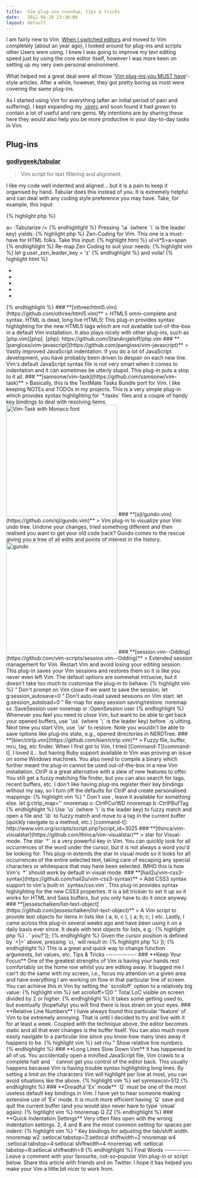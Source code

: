 ```yaml
---
title:  Vim plug-ins roundup, tips & tricks
date:   2012-06-28 23:30:00
layout: default
---
```


I am fairly new to Vim. [When I switched editors][switch] and moved to Vim completely (about an year ago), I looked around for plug-ins and scripts other Users were using. I knew I was going to improve my text editing speed just by using the core editor itself, however I was more keen on setting up my very own personal environment.

What helped me a great deal were all those <nobr>'[Vim plug-ins you MUST have][must-have]'</nobr>-style articles. After a while, however, they got pretty boring as most were covering the same plug-ins.

As I started using Vim for everything (after an initial period of pain and suffering), I kept expanding my [.vimrc][vimrc] and soon found it had grown to contain a lot of useful and rare gems. My intentions are by sharing these here they would also help you be more productive in your day-to-day tasks in Vim.

  [switch]: https://github.com/StanAngeloff/komodo-html-toolkit/issues/25#issuecomment-1924790
  [must-have]: https://google.com/search?q=vim+plug-ins+must+have
  [vimrc]: https://github.com/StanAngeloff/dotfiles/blob/master/.vimrc#files

Plug-ins
--------

### **[godlygeek/tabular](https://github.com/godlygeek/tabular)**

> Vim script for text filtering and alignment.

I like my code well indented and aligned... but it is a pain to keep it organised by hand. Tabular does this instead of you. It is extremely helpful and can deal with any coding style preference you may have. Take, for example, this input:

{% highlight php %}
<?php

$hello = 'world';
$how = 'are you';
$when = 'today';
{% endhighlight %}

For quick access to Tabular, set up key bindings like so to trigger indentation on `=`:

{% highlight vim %}
nnoremap <leader>a= :Tabularize /=<CR>
{% endhighlight %}

Pressing `\a` (where `\` is the leader key) yields:

{% highlight php %}
<?php

$hello = 'world';
$how   = 'are you';
$when  = 'today';
{% endhighlight %}

There, all nice and tidy.

### **[mattn/zencoding-vim](https://github.com/mattn/zencoding-vim)**

> Zen-Coding for Vim.

This one is a must-have for HTML folks. Take this input:

{% highlight html %}
ul>li*5>a>span
{% endhighlight %}

Re-map Zen Coding to suit your needs:

{% highlight vim %}
let g:user_zen_leader_key = '<leader>z'
{% endhighlight %}

and voila!

{% highlight html %}
<ul>
  <li><a href=""><span></span></a></li>
  <li><a href=""><span></span></a></li>
  <li><a href=""><span></span></a></li>
  <li><a href=""><span></span></a></li>
  <li><a href=""><span></span></a></li>
</ul>
{% endhighlight %}

### **[othree/html5.vim](https://github.com/othree/html5.vim)**

> HTML5 omni-complete and syntax.

HTML is dead, long live HTML5! This plug-in provides syntax highlighting for the new HTML5 tags which are not available out-of-the-box in a default Vim installation.

It also plays nicely with other plug-ins, such as [php.vim][php].

  [php]: https://github.com/StanAngeloff/php.vim

### **[pangloss/vim-javascript](https://github.com/pangloss/vim-javascript)**

> Vastly improved JavaScript indentation.

If you do a lot of JavaScript development, you have probably been driven to despair on each new line. Vim's default JavaScript syntax file is not very smart when it comes to indentation and it can sometimes be utterly stupid.  This plug-in puts a stop to it all.

### **[samsonw/vim-task](https://github.com/samsonw/vim-task)**

> Basically, this is the TextMate Tasks Bundle port for Vim.

I like keeping NOTEs and TODOs in my projects. This is a very simple plug-in which provides syntax highlighting for `*.tasks` files and a couple of handy key bindings to deal with resolving items.

<a href="http://blog.samsonis.me/wp-content/uploads/2010/09/vim-task.png"><img title="Vim-Task with Monaco font" src="http://blog.samsonis.me/wp-content/uploads/2010/09/vim-task.png" alt="Vim-Task with Monaco font" width="300"></a>

### **[sjl/gundo.vim](https://github.com/sjl/gundo.vim)**

> Vim plug-in to visualize your Vim undo tree.

Undone your changes, tried something different and then realised you want to get your old code back? Gundo comes to the rescue giving you a tree of all edits and points of interest in the history.

<a href="http://www.flickr.com/photos/sjl7678/5093114605/" title="gundo by stevelosh, on Flickr"><img src="http://farm5.static.flickr.com/4113/5093114605_ebc46d6494.jpg" width="300" alt="gundo" /></a>

### **[session.vim--Odding](https://github.com/vim-scripts/session.vim--Odding)**

> Extended session management for Vim.

Restart Vim and avoid losing your editing session. This plug-in saves your Vim sessions and restores them so it is like you never even left Vim. The default options are somewhat intrusive, but it doesn't take too much to customise the plug-in to behave:

{% highlight vim %}
" Don't prompt on Vim close if we want to save the session.
let g:session_autosave=0
" Don't auto-load saved sessions on Vim start.
let g:session_autoload=0
" Re-map for easy session saving/restore.
noremap <leader>ss :SaveSession user<CR>
noremap <leader>sr :OpenSession user<CR>
{% endhighlight %}

Whenever you feel you need to close Vim, but want to be able to get back your opened buffers, use `\ss` (where `\` is the leader key) before `:q`uitting.  Next time you start Vim, use `\sr` to restore.

Note you wouldn't be able to save options like plug-ins state, e.g., opened directories in NERDTree.

### **[kien/ctrlp.vim](https://github.com/kien/ctrlp.vim)**

> Fuzzy file, buffer, mru, tag, etc finder.

When I first got to Vim, I tried [Command-T][command-t]. I loved it... but having Ruby support available in Vim was proving an issue on some Windows machines.  You also need to compile a binary which further meant the plug-in cannot be used out-of-the-box in a new Vim installation.

CtrlP is a great alternative with a slew of new features to offer. You still get a fuzzy matching file finder, but you can also search for tags, recent buffers, etc.

I don't like having plug-ins register their key bindings without my say, so I turn off the defaults for CtrlP and create personalised mappings:

{% highlight vim %}
" Don't use <C-P>, leave it available for something else.
let g:ctrlp_map=''

nnoremap <silent> <leader>o :<C-U>CtrlPCurWD<CR>
nnoremap <silent> <leader>b :<C-U>CtrlPBufTag<CR>
{% endhighlight %}

Use `\o` (where `\` is the leader key) to fuzzy match and open a file and `\b` to fuzzy match and move to a tag in the current buffer (quickly navigate to a method, etc.)

  [command-t]: http://www.vim.org/scripts/script.php?script_id=3025

### **[thinca/vim-visualstar](https://github.com/thinca/vim-visualstar)**

> star for Visual-mode.

The star `*` is a very powerful key in Vim. You can quickly look for all occurrences of the word under the cursor, but it is not always a word you'd be looking for. This plug-in extends the star in visual mode so it looks for all occurrences of the entire selected text, taking care of escaping any special characters or whitespace that may have been selected.

IMHO this is how Vim's `*` should work by default in visual mode.

### **[hail2u/vim-css3-syntax](https://github.com/hail2u/vim-css3-syntax)**

> Add CSS3 syntax support to vim's built-in `syntax/css.vim`.

This plug-in provides syntax highlighting for the new CSS3 properties. It is a bit trickier to set it up so it works for HTML and Sass buffers, but you only have to do it once anyway.

### **[jesseschalken/list-text-object](https://github.com/jesseschalken/list-text-object)**

> A Vim script to provide text objects for items in lists like ( a, b, c ), { a; b; c; } etc.

Lastly, I came across this plug-in several weeks ago and have been using it on a daily basis ever since. It deals with text objects for lists, e.g.:

{% highlight php %}
<?php

print implode(', ', ['Hello', 'World', 'How are' <|>. ' you?']);
{% endhighlight %}

Given the cursor position is defined by `<|>` above, pressing `ci,` will result in:

{% highlight php %}
<?php

print implode(', ', ['Hello', 'World', <|>]);
{% endhighlight %}

This is a great and quick way to change function arguments, list values, etc.

Tips & Tricks
-------------

### **Keep Your Focus**

One of the greatest strengths of Vim is having your hands rest comfortably on the home row whilst you are editing away. It bugged me I can't do the same with my screen, i.e., focus my attention on a given area and have everything I am working on flow in that particular line of screen. You can achieve this in Vim by setting the `scrolloff` option to a relatively big value:

{% highlight vim %}
set scrolloff=120  " Total LoC visible on screen divided by 2 or higher.
{% endhighlight %}

It takes some getting used to, but eventually (hopefully) you will find there is less strain on your eyes.

### **Relative Line Numbers**

I have always found this particular 'feature' of Vim to be extremely annoying.  That is until I decided to try and live with it for at least a week. Coupled with the technique above, the editor becomes static and all that ever changes is the buffer itself. You can also much more easily navigate to a particular line since you know how many lines away it happens to be.

{% highlight vim %}
set rnu  " Show relative line numbers.
{% endhighlight %}

### **Long Lines Slow Down Vim**

It has happened to all of us. You accidentally open a minified JavaScript file, Vim crawls to a complete halt and `<C-C>` cannot get you control of the editor back. This usually happens because Vim is having trouble syntax highlighting long lines. By setting a limit on the characters Vim will highlight per line at most, you can avoid situations like the above.

{% highlight vim %}
set synmaxcol=512
{% endhighlight %}

### **Dreadful 'Ex' mode**

`Q` must be one of the most useless default key bindings in Vim.  I have yet to hear someone making extensive use of 'Ex' mode. It is much more efficient having `Q` save and quit the current buffer (and you would also never have to type `visual` again):

{% highlight vim %}
nnoremap <silent> Q ZZ
{% endhighlight %}

### **Quick Indentation Settings**

Very often files open with the wrong indentation settings. 2, 4 and 8 are the most common setting for spaces per indent:

{% highlight vim %}
" Key bindings for adjusting the tab/shift width.
nnoremap <leader>w2 :setlocal tabstop=2<CR>:setlocal shiftwidth=2<CR>
nnoremap <leader>w4 :setlocal tabstop=4<CR>:setlocal shiftwidth=4<CR>
nnoremap <leader>w8 :setlocal tabstop=8<CR>:setlocal shiftwidth=8<CR>
{% endhighlight %}

Final Words
-----------

Leave a comment with your favourite, not-so-popular Vim plug-in or script below. Share this article with friends and on Twitter. I hope it has helped you make your Vim a little bit nicer to work from.
